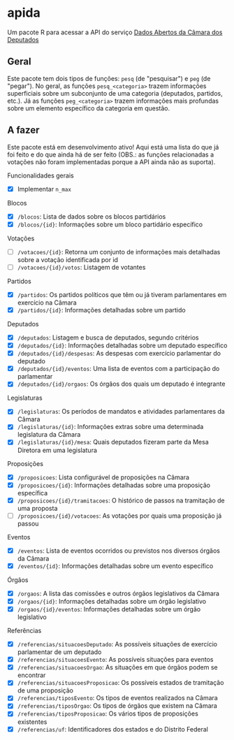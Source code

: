 # apida

Um pacote R para acessar a API do serviço
[Dados Abertos da Câmara dos Deputados](https://dadosabertos.camara.leg.br/swagger/api.html)

## Geral

Este pacote tem dois tipos de funções: `pesq` (de "pesquisar") e `peg` (de "pegar").
No geral, as funções `pesq_<categoria>` trazem informações superficiais sobre um
subconjunto de uma categoria (deputados, partidos, etc.). Já as funções `peg_<categoria>`
trazem informações mais profundas sobre um elemento específico da categoria em questão.

## A fazer

Este pacote está em desenvolvimento ativo! Aqui está uma lista do que já foi feito
e do que ainda há de ser feito (OBS.: as funções relacionadas a votações não foram
implementadas porque a API ainda não as suporta).

Funcionalidades gerais
- [X] Implementar `n_max`

Blocos
- [X] `/blocos`: Lista de dados sobre os blocos partidários
- [X] `/blocos/{id}`: Informações sobre um bloco partidário específico

Votações
- [ ] `/votacoes/{id}`: Retorna um conjunto de informações mais detalhadas sobre a
votação identificada por id
- [ ] `/votacoes/{id}/votos`: Listagem de votantes

Partidos
- [X] `/partidos`: Os partidos políticos que têm ou já tiveram parlamentares em
exercício na Câmara
- [X] `/partidos/{id}`: Informações detalhadas sobre um partido

Deputados
- [X] `/deputados`: Listagem e busca de deputados, segundo critérios
- [X] `/deputados/{id}`: Informações detalhadas sobre um deputado específico
- [X] `/deputados/{id}/despesas`: As despesas com exercício parlamentar do deputado
- [X] `/deputados/{id}/eventos`: Uma lista de eventos com a participação do parlamentar
- [X] `/deputados/{id}/orgaos`: Os órgãos dos quais um deputado é integrante

Legislaturas
- [X] `/legislaturas`: Os períodos de mandatos e atividades parlamentares da Câmara
- [X] `/legislaturas/{id}`: Informações extras sobre uma determinada legislatura
da Câmara
- [X] `/legislaturas/{id}/mesa`: Quais deputados fizeram parte da Mesa Diretora em uma
legislatura

Proposições
- [X] `/proposicoes`: Lista configurável de proposições na Câmara
- [X] `/proposicoes/{id}`: Informações detalhadas sobre uma proposição específica
- [X] `/proposicoes/{id}/tramitacoes`: O histórico de passos na tramitação de uma
proposta
- [ ] `/proposicoes/{id}/votacoes`: As votações por quais uma proposição já passou

Eventos
- [X] `/eventos`: Lista de eventos ocorridos ou previstos nos diversos órgãos da
Câmara
- [X] `/eventos/{id}`: Informações detalhadas sobre um evento específico

Órgãos
- [X] `/orgaos`: A lista das comissões e outros órgãos legislativos da Câmara
- [X] `/orgaos/{id}`: Informações detalhadas sobre um órgão legislativo
- [X] `/orgaos/{id}/eventos`: Informações detalhadas sobre um órgão legislativo

Referências
- [X] `/referencias/situacoesDeputado`: As possíveis situações de exercício parlamentar
de um deputado
- [X] `/referencias/situacoesEvento`: As possíveis situações para eventos
- [X] `/referencias/situacoesOrgao`: As situações em que órgãos podem se encontrar
- [X] `/referencias/situacoesProposicao`: Os possíveis estados de tramitação de uma
proposição
- [X] `/referencias/tiposEvento`: Os tipos de eventos realizados na Câmara
- [X] `/referencias/tiposOrgao`: Os tipos de órgãos que existem na Câmara
- [X] `/referencias/tiposProposicao`: Os vários tipos de proposições existentes
- [X] `/referencias/uf`: Identificadores dos estados e do Distrito Federal
